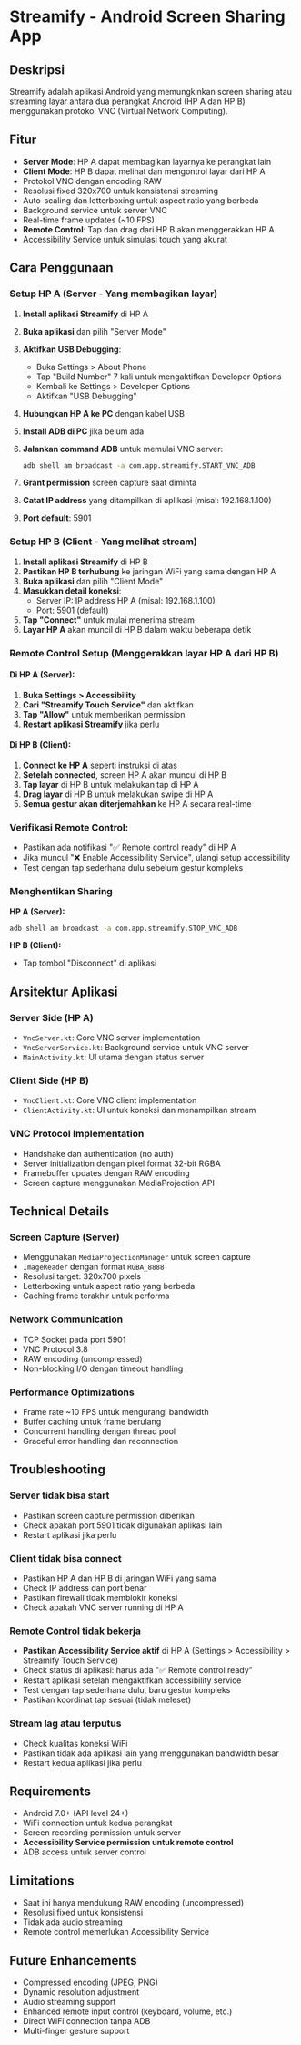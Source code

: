 # Streamify - Android Screen Sharing App

## Deskripsi
Streamify adalah aplikasi Android yang memungkinkan screen sharing atau streaming layar antara dua perangkat Android (HP A dan HP B) menggunakan protokol VNC (Virtual Network Computing).

## Fitur
- **Server Mode**: HP A dapat membagikan layarnya ke perangkat lain
- **Client Mode**: HP B dapat melihat dan mengontrol layar dari HP A
- Protokol VNC dengan encoding RAW
- Resolusi fixed 320x700 untuk konsistensi streaming
- Auto-scaling dan letterboxing untuk aspect ratio yang berbeda
- Background service untuk server VNC
- Real-time frame updates (~10 FPS)
- **Remote Control**: Tap dan drag dari HP B akan menggerakkan HP A
- Accessibility Service untuk simulasi touch yang akurat

## Cara Penggunaan

### Setup HP A (Server - Yang membagikan layar)

1. **Install aplikasi Streamify** di HP A
2. **Buka aplikasi** dan pilih "Server Mode"
3. **Aktifkan USB Debugging**:
   - Buka Settings > About Phone
   - Tap "Build Number" 7 kali untuk mengaktifkan Developer Options
   - Kembali ke Settings > Developer Options
   - Aktifkan "USB Debugging"

4. **Hubungkan HP A ke PC** dengan kabel USB
5. **Install ADB di PC** jika belum ada
6. **Jalankan command ADB** untuk memulai VNC server:
   ```bash
   adb shell am broadcast -a com.app.streamify.START_VNC_ADB
   ```

7. **Grant permission** screen capture saat diminta
8. **Catat IP address** yang ditampilkan di aplikasi (misal: 192.168.1.100)
9. **Port default**: 5901

### Setup HP B (Client - Yang melihat stream)

1. **Install aplikasi Streamify** di HP B
2. **Pastikan HP B terhubung** ke jaringan WiFi yang sama dengan HP A
3. **Buka aplikasi** dan pilih "Client Mode"
4. **Masukkan detail koneksi**:
   - Server IP: IP address HP A (misal: 192.168.1.100)
   - Port: 5901 (default)
5. **Tap "Connect"** untuk mulai menerima stream
6. **Layar HP A** akan muncil di HP B dalam waktu beberapa detik

### Remote Control Setup (Menggerakkan layar HP A dari HP B)

#### Di HP A (Server):
1. **Buka Settings > Accessibility**
2. **Cari "Streamify Touch Service"** dan aktifkan
3. **Tap "Allow"** untuk memberikan permission
4. **Restart aplikasi Streamify** jika perlu

#### Di HP B (Client):
1. **Connect ke HP A** seperti instruksi di atas
2. **Setelah connected**, screen HP A akan muncul di HP B
3. **Tap layar** di HP B untuk melakukan tap di HP A
4. **Drag layar** di HP B untuk melakukan swipe di HP A
5. **Semua gestur akan diterjemahkan** ke HP A secara real-time

### Verifikasi Remote Control:
- Pastikan ada notifikasi "✅ Remote control ready" di HP A
- Jika muncul "❌ Enable Accessibility Service", ulangi setup accessibility
- Test dengan tap sederhana dulu sebelum gestur kompleks

### Menghentikan Sharing

**HP A (Server):**
```bash
adb shell am broadcast -a com.app.streamify.STOP_VNC_ADB
```

**HP B (Client):**
- Tap tombol "Disconnect" di aplikasi

## Arsitektur Aplikasi

### Server Side (HP A)
- `VncServer.kt`: Core VNC server implementation
- `VncServerService.kt`: Background service untuk VNC server
- `MainActivity.kt`: UI utama dengan status server

### Client Side (HP B)
- `VncClient.kt`: Core VNC client implementation  
- `ClientActivity.kt`: UI untuk koneksi dan menampilkan stream

### VNC Protocol Implementation
- Handshake dan authentication (no auth)
- Server initialization dengan pixel format 32-bit RGBA
- Framebuffer updates dengan RAW encoding
- Screen capture menggunakan MediaProjection API

## Technical Details

### Screen Capture (Server)
- Menggunakan `MediaProjectionManager` untuk screen capture
- `ImageReader` dengan format `RGBA_8888`
- Resolusi target: 320x700 pixels
- Letterboxing untuk aspect ratio yang berbeda
- Caching frame terakhir untuk performa

### Network Communication
- TCP Socket pada port 5901
- VNC Protocol 3.8
- RAW encoding (uncompressed)
- Non-blocking I/O dengan timeout handling

### Performance Optimizations
- Frame rate ~10 FPS untuk mengurangi bandwidth
- Buffer caching untuk frame berulang
- Concurrent handling dengan thread pool
- Graceful error handling dan reconnection

## Troubleshooting

### Server tidak bisa start
- Pastikan screen capture permission diberikan
- Check apakah port 5901 tidak digunakan aplikasi lain
- Restart aplikasi jika perlu

### Client tidak bisa connect
- Pastikan HP A dan HP B di jaringan WiFi yang sama
- Check IP address dan port benar
- Pastikan firewall tidak memblokir koneksi
- Check apakah VNC server running di HP A

### Remote Control tidak bekerja
- **Pastikan Accessibility Service aktif** di HP A (Settings > Accessibility > Streamify Touch Service)
- Check status di aplikasi: harus ada "✅ Remote control ready"
- Restart aplikasi setelah mengaktifkan accessibility service
- Test dengan tap sederhana dulu, baru gestur kompleks
- Pastikan koordinat tap sesuai (tidak meleset)

### Stream lag atau terputus
- Check kualitas koneksi WiFi
- Pastikan tidak ada aplikasi lain yang menggunakan bandwidth besar
- Restart kedua aplikasi jika perlu

## Requirements
- Android 7.0+ (API level 24+)
- WiFi connection untuk kedua perangkat
- Screen recording permission untuk server
- **Accessibility Service permission untuk remote control**
- ADB access untuk server control

## Limitations
- Saat ini hanya mendukung RAW encoding (uncompressed)
- Resolusi fixed untuk konsistensi
- Tidak ada audio streaming
- Remote control memerlukan Accessibility Service

## Future Enhancements
- Compressed encoding (JPEG, PNG)
- Dynamic resolution adjustment  
- Audio streaming support
- Enhanced remote input control (keyboard, volume, etc.)
- Direct WiFi connection tanpa ADB
- Multi-finger gesture support
